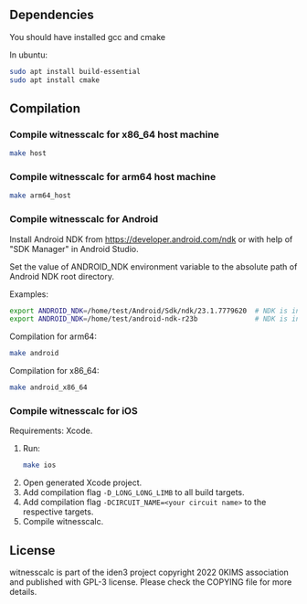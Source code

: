 ## Dependencies

You should have installed gcc and cmake

In ubuntu:

```sh
sudo apt install build-essential
sudo apt install cmake
```

## Compilation

### Compile witnesscalc for x86_64 host machine

```sh
make host
```

### Compile witnesscalc for arm64 host machine

```sh
make arm64_host
```

### Compile witnesscalc for Android

Install Android NDK from https://developer.android.com/ndk or with help of "SDK Manager" in Android Studio.

Set the value of ANDROID_NDK environment variable to the absolute path of Android NDK root directory.

Examples:

```sh
export ANDROID_NDK=/home/test/Android/Sdk/ndk/23.1.7779620  # NDK is installed by "SDK Manager" in Android Studio.
export ANDROID_NDK=/home/test/android-ndk-r23b              # NDK is installed as a stand-alone package.
```

Compilation for arm64:

```sh
make android
```

Compilation for x86_64:

```sh
make android_x86_64
```

### Compile witnesscalc for iOS

Requirements: Xcode.

1. Run:
    ````sh
    make ios
    ````
2. Open generated Xcode project.
3. Add compilation flag `-D_LONG_LONG_LIMB` to all build targets.
4. Add compilation flag `-DCIRCUIT_NAME=<your circuit name>` to the respective targets.
5. Compile witnesscalc.

## License

witnesscalc is part of the iden3 project copyright 2022 0KIMS association and published with GPL-3 license. Please check the COPYING file for more details.
